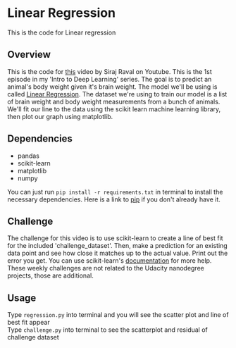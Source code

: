 # Linear Regression
This is the code for Linear regression  


## Overview
This is the code for [this](https://youtu.be/vOppzHpvTiQ) video by Siraj Raval on Youtube. This is the 1st episode in my 'Intro to Deep Learning' series. The goal is to predict an animal's body weight given it's brain weight. The model we'll be using is called [Linear Regression](http://www.statisticssolutions.com/what-is-linear-regression/). The dataset we're using to train our model is a list of brain weight and body weight measurements from a bunch of animals. We'll fit our line to the data using the scikit learn machine learning library, then plot our graph using matplotlib.


## Dependencies

* pandas
* scikit-learn
* matplotlib
* numpy

You can just run
`pip install -r requirements.txt` in terminal to install the necessary dependencies. Here is a link to [pip](https://pip.pypa.io/en/stable/installing/) if you don't already have it.

## Challenge

The challenge for this video is to use scikit-learn to create a line of best fit for the included 'challenge_dataset'. Then, make a prediction for an existing data point and see how close it matches up to the actual value. Print out the error you get. You can use scikit-learn's [documentation](http://scikit-learn.org/stable/documentation.html) for more help. These weekly challenges are not related to the Udacity nanodegree projects, those are additional.


## Usage
Type `regression.py` into terminal and you will see the scatter plot and line of best fit appear  
Type `challenge.py` into terminal to see the scatterplot and residual of challenge dataset
